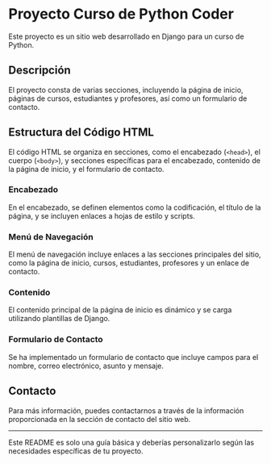 # Proyecto Curso de Python Coder

Este proyecto es un sitio web desarrollado en Django para un curso de Python.

## Descripción

El proyecto consta de varias secciones, incluyendo la página de inicio, páginas de cursos, estudiantes y profesores, así como un formulario de contacto.

## Estructura del Código HTML

El código HTML se organiza en secciones, como el encabezado (`<head>`), el cuerpo (`<body>`), y secciones específicas para el encabezado, contenido de la página de inicio, y el formulario de contacto.

### Encabezado

En el encabezado, se definen elementos como la codificación, el título de la página, y se incluyen enlaces a hojas de estilo y scripts.

### Menú de Navegación

El menú de navegación incluye enlaces a las secciones principales del sitio, como la página de inicio, cursos, estudiantes, profesores y un enlace de contacto.

### Contenido

El contenido principal de la página de inicio es dinámico y se carga utilizando plantillas de Django.

### Formulario de Contacto

Se ha implementado un formulario de contacto que incluye campos para el nombre, correo electrónico, asunto y mensaje.

## Contacto

Para más información, puedes contactarnos a través de la información proporcionada en la sección de contacto del sitio web.

---

Este README es solo una guía básica y deberías personalizarlo según las necesidades específicas de tu proyecto.
